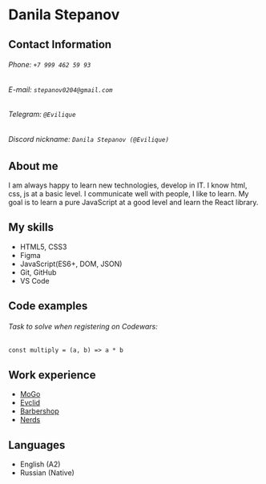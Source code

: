 # Danila Stepanov
## Contact Information
###### Phone: `+7 999 462 59 93`
###### E-mail: `stepanov0204@gmail.com`
###### Telegram: `@Evilique`
###### Discord nickname: `Danila Stepanov (@Evilique)`

## About me 
I am always happy to learn new technologies, develop in IT. I know html, css, js at a basic level. I communicate well with people, I like to learn. My goal is to learn a pure JavaScript at a good level and learn the React library.

## My skills
* HTML5, CSS3
* Figma
* JavaScript(ES6+, DOM, JSON)
* Git, GitHub
* VS Code

## Code examples
###### Task to solve when registering on Codewars:
```const multiply = (a, b) => a * b ```

## Work experience
* [MoGo](https://evilique.github.io/MoGo/)
* [Evclid](https://evilique.github.io/Evclid/)
* [Barbershop](https://evilique.github.io/Barbershop/)
* [Nerds](https://evilique.github.io/Nerds/)

## Languages
* English (A2)
* Russian (Native)
